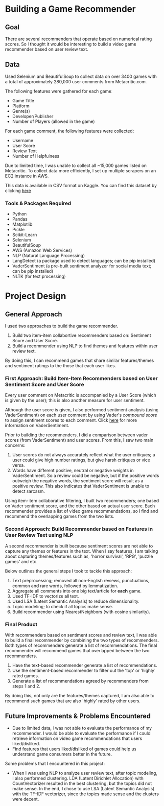# Building a Game Recommender

## Goal

There are several recommenders that operate based on numerical rating scores. So I thought it would be interesting to build a video game recommender based on user review text.

## Data

Used Selenium and BeautifulSoup to collect data on over 3400 games with a total of approximately 280,000 user comments from Metacritic.com.

The following features were gathered for each game:

* Game Title
* Platform
* Genre(s)
* Developer/Publisher
* Number of Players (allowed in the game)

For each game comment, the following features were collected:

* Username
* User Score
* Review Text
* Number of Helpfulness

Due to limited time, I was unable to collect all ~15,000 games listed on Metacritic. To collect data more efficiently, I set up multiple scrapers on an EC2 instance in AWS.

This data is available in CSV format on Kaggle. You can find this dataset by clicking [here](https://www.kaggle.com/dahlia25/metacritic-video-game-comments)

### Tools & Packages Required

* Python
* Pandas
* Matplotlib
* Pickle
* Scikit-Learn
* Selenium
* BeautifulSoup
* AWS (Amazon Web Services)
* NLP (Natural Language Processing)
* LangDetect (a package used to detect languages; can be pip installed)
* VaderSentiment (a pre-built sentiment analyzer for social media text; can be pip installed)
* NLTK (for text processing)

# Project Design

## General Approach

I used two approaches to build the game recommender.

1. Build two item-item collabortive recommenders based on: Sentiment Score and User Score.
2. Build a recommender using NLP to find themes and features within user review text. 

By doing this, I can recommend games that share similar features/themes and sentiment ratings to the those that each user likes.

### First Approach: Build Item-Item Recommenders based on User Sentiment Score and User Score

Every user comment on Metacritic is accompanied by a User Score (which is given by the user); this is also another measure for user sentiment.

Although the user score is given, I also performed sentiment analysis (using VaderSentiment) on each user comment by using Vader's *compound score* to assign sentiment scores to each comment. Click [here](https://github.com/cjhutto/vaderSentiment) for more information on VaderSentiment.

Prior to building the recommenders, I did a comparison between vader scores (from VaderSentiment) and user scores. From this, I saw two main concerns:

1. User scores do not always accurately reflect what the user critiques; a user could give high number ratings, but give harsh critiques or vice versa.
2. Words have different positive, neutral or negative weights in VaderSentiment. So a review could be negative, but if the positive words outweigh the negative words, the sentiment score will result as a positive review. This also indicates that VaderSentiment is unable to detect sarcasm.

Using item-item collaborative filtering, I built two recommenders; one based on Vader sentiment score, and the other based on actual user score. Each recommender provides a list of video game recommendations, so I find and recommend the overlapping games from the two lists. 

### Second Approach: Build Recommender based on Features in User Review Text using NLP

A second recommender is built because sentiment scores are not able to capture any themes or features in the text. When I say features, I am talking about capturing themes/features such as, 'horror survival', 'RPG', 'puzzle games' and etc.

Below outlines the general steps I took to tackle this approach:

1. Text preprocessing; removed all non-English reviews, punctuations, common and rare words, followed by lemmatization. 
1. Aggregate all comments into one big text/article for **each** game. 
2. Used TF-IDF to vectorize all text.
3. Used LSA (Latent Semantic Analysis) to reduce dimensionality.
4. Topic modeling; to check if all topics make sense.
5. Build recommender using NearestNeighbors (with cosine similarity). 

### Final Product

With recommenders based on sentiment scores and review text, I was able to build a final recommender by combining the two types of recommenders. Both types of recommenders generate a list of recommendations. The final recommender will recommend games that overlapped between the two recommenders.

1. Have the text-based recommender generate a list of recommendations.
2. Use the sentiment-based recommender to filter out the 'top' or 'highly' rated games.
3. Generate a list of recommendations agreed by recommenders from steps 1 and 2. 

By doing this, not only are the features/themes captured, I am also able to recommend such games that are also 'highly' rated by other users. 

## Future Improvements & Problems Encountered

* Due to limited data, I was not able to evaluate the performance of my recommender. I would be able to evaluate the performance if I could retrieve information on video game recommendations that users liked/disliked.
* Find features that users liked/disliked of games could help us understand game consumers better in the future. 

Some problems that I encountered in this project:

* When I was using NLP to analyze user review text, after topic modeling, I also performed clustering. LDA (Latent Dirichlet Allocation) with CountVectorizer resulted in the best clustering, but the topics did not make sense. In the end, I chose to use LSA (Latent Semantic Analysis) with the TF-IDF vectorizer, since the topics made sense and the clusters were decent.
